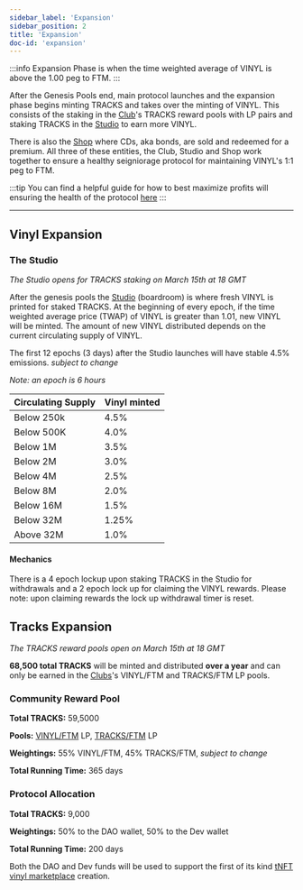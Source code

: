```yaml
---
sidebar_label: 'Expansion'
sidebar_position: 2
title: 'Expansion'
doc-id: 'expansion'
---
```


:::info
Expansion Phase is when the time weighted average of VINYL is above the 1.00 peg to FTM.
:::

<!-- # Expansion Phase -->
After the Genesis Pools end, main protocol launches and the expansion phase begins minting TRACKS and takes over the minting of VINYL. This consists of the staking in the [Club](https://vinyl.finance/club)'s TRACKS reward pools with LP pairs and staking TRACKS in the [Studio](https://vinyl.finance/studio) to earn more VINYL.

There is also the [Shop](https://vinyl.finance/shop) where CDs, aka bonds, are sold and redeemed for a premium. All three of these entities, the Club, Studio and Shop work together to ensure a healthy seigniorage protocol for maintaining VINYL's 1:1 peg to FTM.

:::tip
You can find a helpful guide for how to best maximize profits will ensuring the health of the protocol [here](/docs/guides/profit-strategies)
:::
___
## Vinyl Expansion

### The Studio
_The Studio opens for TRACKS staking on March 15th at 18 GMT_

After the genesis pools the [Studio](https://vinyl.finance/studio) (boardroom) is where fresh VINYL is printed for staked TRACKS. At the beginning of every epoch, if the time weighted average price (TWAP) of VINYL is greater than 1.01, new  VINYL will be minted. The amount of new  VINYL distributed depends on the current circulating supply of  VINYL.&#x20;

The first 12 epochs (3 days) after the Studio launches will have stable 4.5% emissions. _subject to change_

_Note: an epoch is 6 hours_

Circulating Supply | Vinyl minted
-- | --
Below 250k | 4.5%
Below 500K | 4.0%
Below 1M | 3.5%
Below 2M | 3.0%
Below 4M | 2.5%
Below 8M | 2.0%
Below 16M | 1.5%
Below 32M | 1.25%
Above 32M | 1.0%

#### Mechanics
There is a 4 epoch lockup upon staking TRACKS in the Studio for withdrawals and a 2 epoch lock up for claiming the VINYL rewards. Please note: upon claiming rewards the lock up withdrawal timer is reset. 

## Tracks Expansion

_The TRACKS reward pools open on March 15th at 18 GMT_

**68,500 total TRACKS** will be minted and distributed **over a year** and can only be earned in the [Clubs](https://vinyl.finance/club)'s VINYL/FTM and TRACKS/FTM LP pools.

### Community Reward Pool

**Total TRACKS:**  59,5000

**Pools:** [VINYL/FTM](https://vinyl.finance/club/VinylFtmLPTracksRewardPool) LP, [TRACKS/FTM](https://vinyl.finance/club/TracksFtmLPTracksRewardPool) LP

**Weightings:** 55% VINYL/FTM, 45% TRACKS/FTM, _subject to change_

**Total Running Time:** 365 days

### Protocol Allocation

**Total TRACKS:**  9,000

**Weightings:** 50% to the DAO wallet, 50% to the Dev wallet

**Total Running Time:** 200 days

Both the DAO and Dev funds will be used to support the first of its kind [tNFT vinyl marketplace](protocol-info/roadmap.md) creation.